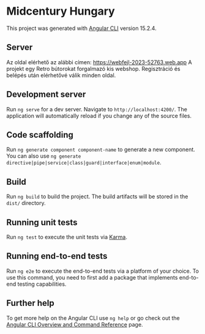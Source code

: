 # Midcentury Hungary

This project was generated with [Angular CLI](https://github.com/angular/angular-cli) version 15.2.4.

## Server
Az oldal elérhető az alábbi címen: https://webfejl-2023-52763.web.app
A projekt egy Retro bútorokat forgalmazó kis webshop.
Regisztráció és belépés után elérhetővé válik minden oldal. 

## Development server

Run `ng serve` for a dev server. Navigate to `http://localhost:4200/`. The application will automatically reload if you change any of the source files.

## Code scaffolding

Run `ng generate component component-name` to generate a new component. You can also use `ng generate directive|pipe|service|class|guard|interface|enum|module`.

## Build

Run `ng build` to build the project. The build artifacts will be stored in the `dist/` directory.

## Running unit tests

Run `ng test` to execute the unit tests via [Karma](https://karma-runner.github.io).

## Running end-to-end tests

Run `ng e2e` to execute the end-to-end tests via a platform of your choice. To use this command, you need to first add a package that implements end-to-end testing capabilities.

## Further help

To get more help on the Angular CLI use `ng help` or go check out the [Angular CLI Overview and Command Reference](https://angular.io/cli) page.

